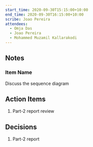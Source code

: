 ```yaml
---
start_time: 2020-09-30T15:15:00+10:00
end_time: 2020-09-30T16:15:00+10:00
scribe: Joao Pereira
attendees:
  - Omja Das
  - Joao Pereira
  - Mohammed Muzamil Kallarakodi
---
```


## Notes

### Item Name

Discuss the sequence diagram

## Action Items

1. Part-2 report review

## Decisions
 
1. Part-2 report
